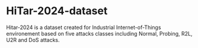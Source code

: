 # HiTar-2024-dataset
Hitar-2024 is a dataset created for Industrial Internet-of-Things environement based on five attacks classes including Normal, Probing, R2L, U2R  and DoS attacks.

